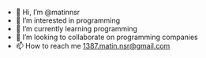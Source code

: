 - 👋 Hi, I’m @matinnsr
- 👀 I’m interested in programming 
- 🌱 I’m currently learning programming 
- 💞️ I’m looking to collaborate on programming companies
- 📫 How to reach me 1387.matin.nsr@gmail.com

<!---
matinnsr/matinnsr is a ✨ special ✨ repository because its `README.md` (this file) appears on your GitHub profile.
You can click the Preview link to take a look at your changes.
--->
